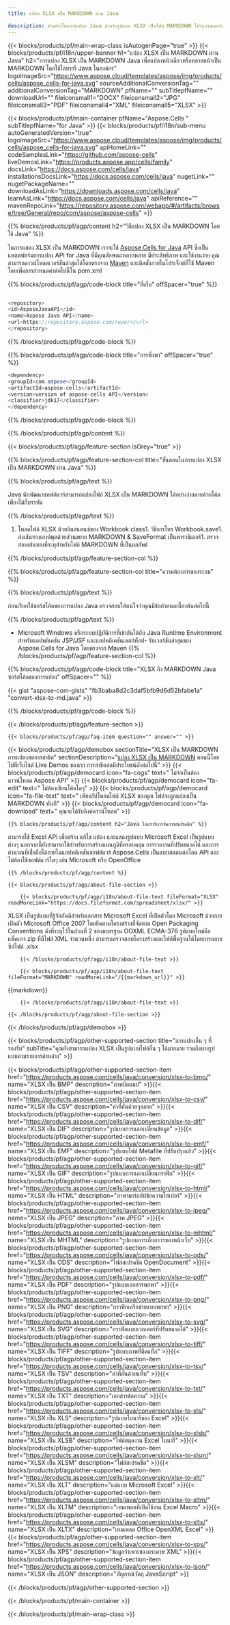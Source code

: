 ```yaml
---
title: แปลง XLSX เป็น MARKDOWN ผ่าน Java 

description: ตัวอย่างโค้ดการแปลง Java สำหรับรูปแบบ XLSX เป็นไฟล์ MARKDOWN โปรแกรมเมอร์สามารถใช้โค้ดตัวอย่างนี้เพื่อส่งออกสเปรดชีต Excel & OpenOffice ไปยัง MARKDOWN ภายในแอปพลิเคชันบนเว็บหรือเดสก์ท็อป Java
---
```

{{< blocks/products/pf/main-wrap-class isAutogenPage="true" >}}
{{< blocks/products/pf/i18n/upper-banner h1="แปลง XLSX เป็น MARKDOWN ผ่าน Java" h2="การแปลง XLSX เป็น MARKDOWN Java เพื่อแปลงหน้าเดียวหรือหลายหน้าเป็น MARKDOWN โดยใช้ไลบรารี Java ในองค์กร" logoImageSrc="https://www.aspose.cloud/templates/aspose/img/products/cells/aspose_cells-for-java.svg" sourceAdditionalConversionTag="" additionalConversionTag="MARKDOWN" pfName="" subTitlepfName="" downloadUrl="" fileiconsmall1="DOCX" fileiconsmall2="JPG" fileiconsmall3="PDF" fileiconsmall4="XML" fileiconsmall5="XLSX" >}}

{{< blocks/products/pf/main-container pfName="Aspose.Cells " subTitlepfName="for Java" >}}
{{< blocks/products/pf/i18n/sub-menu autoGeneratedVersion="true" logoImageSrc="https://www.aspose.cloud/templates/aspose/img/products/cells/aspose_cells-for-java.svg" apiHomeLink="" codeSamplesLink="https://github.com/aspose-cells" liveDemosLink="https://products.aspose.app/cells/family" docsLink="https://docs.aspose.com/cells/java" installationsDocsLink="https://docs.aspose.com/cells/java" nugetLink="" nugetPackageName="" downloadAsLink="https://downloads.aspose.com/cells/java" learnAsLink="https://docs.aspose.com/cells/java" apiReference="" mavenRepoLink="https://repository.aspose.com/webapp/#/artifacts/browse/tree/General/repo/com/aspose/aspose-cells" >}}

{{% blocks/products/pf/agp/content h2="วิธีแปลง XLSX เป็น MARKDOWN โดยใช้ Java" %}}

 ในการแสดง XLSX เป็น MARKDOWN เราจะใช้
 [Aspose.Cells for Java](https://products.aspose.com/cells/java) 
 API ซึ่งเป็นแพลตฟอร์มการแปลง API for Java ที่มีคุณลักษณะหลากหลาย มีประสิทธิภาพ และใช้งานง่าย คุณสามารถดาวน์โหลดเวอร์ชันล่าสุดได้โดยตรงจาก
 [Maven](https://repository.aspose.com/webapp/#/artifacts/browse/tree/General/repo/com/aspose/aspose-cells) 
 และติดตั้งภายในโปรเจ็กต์ที่ใช้ Maven โดยเพิ่มการกำหนดค่าต่อไปนี้ใน pom.xml

{{% blocks/products/pf/agp/code-block title="ที่เก็บ" offSpacer="true" %}}

```cs

<repository>
<id>AsposeJavaAPI</id>
<name>Aspose Java API</name>
<url>https://repository.aspose.com/repo/</url>
</repository>


```

{{% /blocks/products/pf/agp/code-block %}}

{{% blocks/products/pf/agp/code-block title="การพึ่งพา" offSpacer="true" %}}

```cs
<dependency>
<groupId>com.aspose</groupId>
<artifactId>aspose-cells</artifactId>
<version>version of aspose-cells API</version>
<classifier>jdk17</classifier>
</dependency>


```

{{% /blocks/products/pf/agp/code-block %}}

{{% /blocks/products/pf/agp/content %}}

{{< blocks/products/pf/agp/feature-section isGrey="true" >}}

{{% blocks/products/pf/agp/feature-section-col title="ขั้นตอนในการแปลง XLSX เป็น MARKDOWN ผ่าน Java" %}}

{{% blocks/products/pf/agp/text %}}

 Java นักพัฒนาซอฟต์แวร์สามารถแปลงไฟล์ XLSX เป็น MARKDOWN ได้อย่างง่ายดายด้วยโค้ดเพียงไม่กี่บรรทัด

{{% /blocks/products/pf/agp/text %}}

1. โหลดไฟล์ XLSX ด้วยอินสแตนซ์ของ Workbook class1. วิธีการโทร Workbook.save1. ส่งเส้นทางเอาต์พุตด้วยส่วนขยาย MARKDOWN & SaveFormat เป็นพารามิเตอร์1. ตรวจสอบเส้นทางที่ระบุสำหรับไฟล์ MARKDOWN ที่เป็นผลลัพธ์

{{% /blocks/products/pf/agp/feature-section-col %}}

{{% blocks/products/pf/agp/feature-section-col title="ความต้องการของระบบ" %}}

{{% blocks/products/pf/agp/text %}}

 ก่อนเรียกใช้ซอร์สโค้ดของการแปลง Java ตรวจสอบให้แน่ใจว่าคุณมีข้อกำหนดเบื้องต้นต่อไปนี้

{{% /blocks/products/pf/agp/text %}}

- Microsoft Windows หรือระบบปฏิบัติการที่เข้ากันได้กับ Java Runtime Environment สำหรับแอปพลิเคชัน JSP/JSF และแอปพลิเคชันเดสก์ท็อป- รับเวอร์ชันล่าสุดของ Aspose.Cells for Java โดยตรงจาก Maven
{{% /blocks/products/pf/agp/feature-section-col %}}

{{% blocks/products/pf/agp/code-block title="XLSX ถึง MARKDOWN Java ซอร์สโค้ดของการแปลง" offSpacer="" %}}

{{< gist "aspose-com-gists" "fb3baba8d2c3daf5bfb9d6d52bfabe1a" "convert-xlsx-to-md.java" >}}

{{% /blocks/products/pf/agp/code-block %}}

{{< /blocks/products/pf/agp/feature-section >}}

    {{< blocks/products/pf/agp/faq-item question="" answer="" >}}
 

<!-- aboutfile Starts -->

{{< blocks/products/pf/agp/demobox sectionTitle="XLSX เป็น MARKDOWN การแปลงสดการสาธิต" sectionDescription="[แปลง XLSX เป็น MARKDOWN](https://products.aspose.app/cells/conversion/xlsx-to-markdown) ตอนนี้โดยไปที่เว็บไซต์ Live Demos ของเรา การสาธิตสดมีประโยชน์ดังต่อไปนี้" >}}
        {{< blocks/products/pf/agp/democard icon="fa-cogs" text=" ไม่จำเป็นต้องดาวน์โหลด Aspose API" >}}
        {{< blocks/products/pf/agp/democard icon="fa-edit" text=" ไม่ต้องเขียนโค้ดใดๆ" >}}
        {{< blocks/products/pf/agp/democard icon="fa-file-text" text=" เพียงอัปโหลดไฟล์ XLSX ของคุณ ไฟล์จะถูกแปลงเป็น MARKDOWN ทันที" >}}
        {{< blocks/products/pf/agp/democard icon="fa-download" text=" คุณจะได้รับลิงค์ดาวน์โหลด" >}}

    {{% blocks/products/pf/agp/content h2="Java ไลบรารีการจัดการสเปรดชีต" %}}

 สามารถใช้ Excel API เพื่อสร้าง แก้ไข แปลง และแสดงรูปแบบ Microsoft Excel เป็นรูปแบบต่างๆ นอกจากนี้ยังสามารถใช้สำหรับการสร้างแผนภูมิที่ครอบคลุม การรายงานที่ปรับขนาดได้ และการคำนวณที่เชื่อถือได้ภายในแอปพลิเคชันซอฟต์แวร์ Aspose.Cells เป็นแบบสแตนด์อโลน API และไม่ต้องใช้ซอฟต์แวร์ใดๆ เช่น Microsoft หรือ OpenOffice  



    {{% /blocks/products/pf/agp/content %}}

    {{< blocks/products/pf/agp/about-file-section >}}

        {{< blocks/products/pf/agp/i18n/about-file-text fileFormat="XLSX" readMoreLink="https://docs.fileformat.com/spreadsheet/xlsx/" >}}

XLSX เป็นรูปแบบที่รู้จักกันดีสำหรับเอกสาร Microsoft Excel ที่เปิดตัวโดย Microsoft ด้วยการเปิดตัว Microsoft Office 2007 โดยยึดตามโครงสร้างที่จัดตาม Open Packaging Conventions ดังที่ระบุไว้ในส่วนที่ 2 ของมาตรฐาน OOXML ECMA-376 รูปแบบใหม่คือ แพ็คเกจ zip ที่มีไฟล์ XML จำนวนหนึ่ง สามารถตรวจสอบโครงสร้างและไฟล์พื้นฐานได้โดยการคลายซิปไฟล์ .xlsx

        {{< /blocks/products/pf/agp/i18n/about-file-text >}}

        {{< blocks/products/pf/agp/i18n/about-file-text fileFormat="MARKDOWN" readMoreLink="/{{markdown_url}}" >}}

{{markdown}}

        {{< /blocks/products/pf/agp/i18n/about-file-text >}}

    {{< /blocks/products/pf/agp/about-file-section >}}

{{< /blocks/products/pf/agp/demobox >}}

<!-- aboutfile Ends -->

{{< blocks/products/pf/agp/other-supported-section title="การแปลงอื่น ๆ ที่รองรับ" subTitle="คุณยังสามารถแปลง XLSX เป็นรูปแบบไฟล์อื่น ๆ ได้มากมาย รวมถึงบางรูปแบบตามรายการด้านล่าง" >}}

{{< blocks/products/pf/agp/other-supported-section-item href="https://products.aspose.com/cells/java/conversion/xlsx-to-bmp/" name="XLSX เป็น BMP" description="ภาพบิตแมป" >}}{{< blocks/products/pf/agp/other-supported-section-item href="https://products.aspose.com/cells/java/conversion/xlsx-to-csv/" name="XLSX เป็น CSV" description="ค่าที่คั่นด้วยจุลภาค" >}}{{< blocks/products/pf/agp/other-supported-section-item href="https://products.aspose.com/cells/java/conversion/xlsx-to-dif/" name="XLSX เป็น DIF" description="รูปแบบการแลกเปลี่ยนข้อมูล" >}}{{< blocks/products/pf/agp/other-supported-section-item href="https://products.aspose.com/cells/java/conversion/xlsx-to-emf/" name="XLSX เป็น EMF" description="รูปแบบไฟล์ Metafile ที่ปรับปรุงแล้ว" >}}{{< blocks/products/pf/agp/other-supported-section-item href="https://products.aspose.com/cells/java/conversion/xlsx-to-gif/" name="XLSX เป็น GIF" description="รูปแบบการแลกเปลี่ยนกราฟิก" >}}{{< blocks/products/pf/agp/other-supported-section-item href="https://products.aspose.com/cells/java/conversion/xlsx-to-html/" name="XLSX เป็น HTML" description="ภาษามาร์กอัปข้อความไฮเปอร์" >}}{{< blocks/products/pf/agp/other-supported-section-item href="https://products.aspose.com/cells/java/conversion/xlsx-to-jpeg/" name="XLSX เป็น JPEG" description="ภาพ JPEG" >}}{{< blocks/products/pf/agp/other-supported-section-item href="https://products.aspose.com/cells/java/conversion/xlsx-to-mhtml/" name="XLSX เป็น MHTML" description="รูปแบบการเก็บถาวรของหน้าเว็บ" >}}{{< blocks/products/pf/agp/other-supported-section-item href="https://products.aspose.com/cells/java/conversion/xlsx-to-ods/" name="XLSX เป็น ODS" description="ไฟล์สเปรดชีต OpenDocument" >}}{{< blocks/products/pf/agp/other-supported-section-item href="https://products.aspose.com/cells/java/conversion/xlsx-to-pdf/" name="XLSX เป็น PDF" description="รูปแบบเอกสารพกพา" >}}{{< blocks/products/pf/agp/other-supported-section-item href="https://products.aspose.com/cells/java/conversion/xlsx-to-png/" name="XLSX เป็น PNG" description="กราฟิกเครือข่ายแบบพกพา" >}}{{< blocks/products/pf/agp/other-supported-section-item href="https://products.aspose.com/cells/java/conversion/xlsx-to-svg/" name="XLSX เป็น SVG" description="กราฟิกแบบเวกเตอร์ที่ปรับขนาดได้" >}}{{< blocks/products/pf/agp/other-supported-section-item href="https://products.aspose.com/cells/java/conversion/xlsx-to-tiff/" name="XLSX เป็น TIFF" description="รูปแบบภาพที่ติดแท็ก" >}}{{< blocks/products/pf/agp/other-supported-section-item href="https://products.aspose.com/cells/java/conversion/xlsx-to-tsv/" name="XLSX เป็น TSV" description="ค่าที่คั่นด้วยแท็บ" >}}{{< blocks/products/pf/agp/other-supported-section-item href="https://products.aspose.com/cells/java/conversion/xlsx-to-txt/" name="XLSX เป็น TXT" description="เอกสารข้อความ" >}}{{< blocks/products/pf/agp/other-supported-section-item href="https://products.aspose.com/cells/java/conversion/xlsx-to-xls/" name="XLSX เป็น XLS" description="รูปแบบไบนารีของ Excel" >}}{{< blocks/products/pf/agp/other-supported-section-item href="https://products.aspose.com/cells/java/conversion/xlsx-to-xlsb/" name="XLSX เป็น XLSB" description="ไฟล์สมุดงาน Excel ไบนารี" >}}{{< blocks/products/pf/agp/other-supported-section-item href="https://products.aspose.com/cells/java/conversion/xlsx-to-xlsm/" name="XLSX เป็น XLSM" description="ไฟล์สเปรดชีต" >}}{{< blocks/products/pf/agp/other-supported-section-item href="https://products.aspose.com/cells/java/conversion/xlsx-to-xlt/" name="XLSX เป็น XLT" description="แม่แบบ Microsoft Excel" >}}{{< blocks/products/pf/agp/other-supported-section-item href="https://products.aspose.com/cells/java/conversion/xlsx-to-xltm/" name="XLSX เป็น XLTM" description="เทมเพลตที่เปิดใช้งาน Excel Macro" >}}{{< blocks/products/pf/agp/other-supported-section-item href="https://products.aspose.com/cells/java/conversion/xlsx-to-xltx/" name="XLSX เป็น XLTX" description="เทมเพลต Office OpenXML Excel" >}}{{< blocks/products/pf/agp/other-supported-section-item href="https://products.aspose.com/cells/java/conversion/xlsx-to-xps/" name="XLSX เป็น XPS" description="ข้อมูลจำเพาะของกระดาษ XML" >}}{{< blocks/products/pf/agp/other-supported-section-item href="https://products.aspose.com/cells/java/conversion/xlsx-to-json/" name="XLSX เป็น JSON" description="สัญกรณ์วัตถุ JavaScript" >}}

{{< /blocks/products/pf/agp/other-supported-section >}}

{{< /blocks/products/pf/main-container >}}
    
{{< /blocks/products/pf/main-wrap-class >}}
